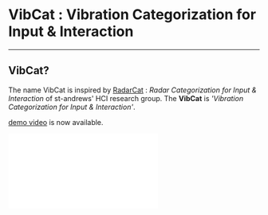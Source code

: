 # VibCat : Vibration Categorization for Input & Interaction

----
## VibCat?
The name VibCat is inspired by [RadarCat](https://sachi.cs.st-andrews.ac.uk/research/interaction/radarcat-exploits-googles-soli-radar-sensor-for-object-and-material-recognition/) : _Radar Categorization for Input & Interaction_ of st-andrews' HCI research group. The __VibCat__ is _'Vibration Categorization for Input & Interaction'_.


[demo video](https://youtu.be/D0591qFnU5k) is now available.


![NAVER_UUPA](./screenshot/NAVER_UUPA.pdf)

